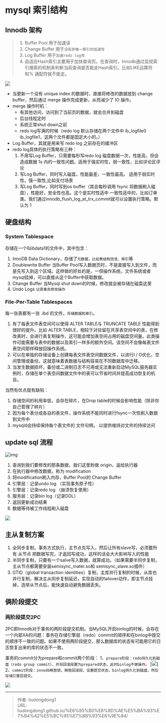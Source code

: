 # mysql 索引结构


## Innodb 架构

> 1. Buffer Pool 用于加速读
> 2. Change Buffer 用于`没有非唯一索引的加速写`
> 3. Log Buffer 用于`加速redo log写`
> 4. 自适应Hash索引主要用于加快查询页。在查询时，Innodb通过监视索引搜索的机制来判断当前查询是否能走Hash索引。比如LIKE运算符和% 通配符就不能走。

![](https://upload-images.jianshu.io/upload_images/24630328-701b5738c2cb5ce3.png?imageMogr2/auto-orient/strip%7CimageView2/2/w/1240)

- 当更新一个没有 unique index 的数据时，直接将修改的数据放到 change buffer，然后通过 merge 操作完成更新，从而减少了 IO 操作。
- merge 操作时机：
  - 有其他访问，访问到了当前页的数据，就会合并到磁盘
  - 后台线程定时
  - 系统正常shut down之前
  - redo log写满的时候（redo log 默认存储在两个文件中 ib_logfile0 ib_logfile1，这两个文件都是固定大小的。）
- Log Buffer，其就是用来写 redo log 之前存在的缓冲区
- redo log具体的执行策略有三种：
  1. 不用写Log Buffer，只需要每秒写redo log 磁盘数据一次，性能高，但会造成数据 1s 内的一致性问题。适用于强实时性，弱一致性，比如评论区评论
  2. 写Log Buffer，同时写入磁盘，性能最差，一致性最高。 适用于弱实时性，强一致性,比如支付场景
  3. 写Log Buffer，同时写到os buffer（其会每秒调用 fsync 将数据刷入磁盘），性能好，安全性也高。这个是实时性适中 一致性适中的，比如订单类。我们通过innodb_flush_log_at_trx_commit就可以设置执行策略。默认为 1

## 硬盘结构

### System Tablespace

存储在一个叫ibdata1的文件中，其中包含：

1. InnoDB Data Dictionary，存储了`元数据，比如表结构信息、索引`等
2. Doublewrite Buffer 当Buffer Pool写入数据页时，不是直接写入到文件，而是先写入到这个区域。这样做的好处的是，一但操作系统，文件系统或者mysql挂掉，可以直接从这个Buffer中获取数据。
3. Change Buffer 当Mysql shut down的时候，修改就会被存储在磁盘这里
4. Undo Logs `记录事务修改操作`

### File-Per-Table Tablespaces

每一张表都有一张 .ibd 的文件，`存储数据和索引`。

1. 有了每表文件表空间可以使得 ALTER TABLE与 TRUNCATE TABLE 性能得到很好的提升。比如 ALTER TABLE，相较于对驻留在共享表空间中的表，在修改表时，会进行表复制操作，这可能会增加表空间占用的磁盘空间量。此类操作可能需要与表中的数据以及索引一样多的额外空间。该空间不会像每表文件表空间那样释放回操作系统。
2. 可以在单独的存储设备上创建每表文件表空间数据文件，以进行I / O优化，空间管理或备份。这就意味着表数据与结构容易在不同数据库中迁移。
3. 当发生数据损坏，备份或二进制日志不可用或无法重新启动MySQL服务器实例时，存储在单个表空间数据文件中的表可以节省时间并提高成功恢复的机会。

当然有优点就有缺陷：

1. 存储空间的利用率低，会存在碎片，在Drop table的时候会影响性能（除非你自己管理了碎片）
2. 因为每个表分成各自的表文件，操作系统不能同时进行fsync一次性刷入数据到文件中
3. mysqld会持续保持每个表文件的 文件句柄， 以提供维持对文件的持续访问

## update sql 流程

![img](https://gsmtoday.github.io/2019/02/08/how-update-executes-in-mysql/update%20process.png)

1. 查询到我们要修改的那条数据，我们这里称做 origin，返给执行器
2. 在执行器中修改数据，称为 modification
3. 将modification刷入内存，Buffer Pool的 Change Buffer
4. 引擎层：记录undo log （实现事务原子性）
5. 引擎层：记录redo log （崩溃恢复使用）
6. 服务层：记录bin log（记录DDL）
7. 返回更新成功结果
8. 数据等待被工作线程刷入磁盘

![](https://upload-images.jianshu.io/upload_images/24630328-c56f279b458b41d3.png?imageMogr2/auto-orient/strip%7CimageView2/2/w/1240)

## 主从复制方案

1. 全同步复制，事务方式执行，主节点先写入，然后让所有slave写，必须要所有 从节点 把数据写完，才返回写成功，这样的话会大大影响写入的性能
2. 半同步复制，只要有一个salve写入数据，就算成功。（如果需要半同步复制，主从节点都需要安装semisync_mater.so和 semisync_slave.so插件）
3. GTID（global transaction identities）复制，主库并行复制的时候，从库也并行复制，解决主从同步复制延迟，实现自动的failover动作，即主节点挂掉，选举从节点后，能快速自动避免数据丢失。

## 俩阶段提交

### 两阶段提交2PC

2PC即Innodb对于事务的两阶段提交机制。当MySQL开启binlog的时候，会存在一个内部XA的问题：事务在存储引擎层（redo）commit的顺序和在binlog中提交的顺序不一致的问题。如果不使用两阶段提交，那么数据库的状态有可能用它的日志恢复出来的库的状态不一致。

事务的commit分为prepare和commit两个阶段：
1、`prepare阶段：redo持久化到磁盘（redo group commit），并将回滚段置为prepared状态，此时binlog不做操作。`
[![](https://gitee.com/github-25970295/blogimgv2022/raw/master/prepare.png)]
2、`commit阶段：innodb释放锁，释放回滚段，设置提交状态，binlog持久化到磁盘，然后存储引擎层提交。`

![](https://gitee.com/github-25970295/blogimgv2022/raw/master/image-20220730235130369.png)

---

> 作者: liudongdong1  
> URL: liudongdong1.github.io/%E6%95%B0%E6%8D%AE%E5%BA%93%E7%B4%A2%E5%BC%95%E7%BB%93%E6%9E%84/  

